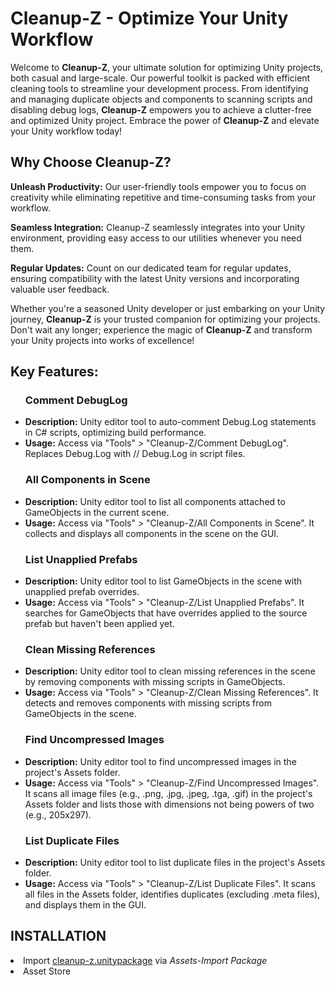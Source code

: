 <h1><strong>Cleanup-Z - Optimize Your Unity Workflow</strong></h1>

<p>Welcome to <strong>Cleanup-Z</strong>, your ultimate solution for optimizing Unity projects, both casual and large-scale. Our powerful toolkit is packed with efficient cleaning tools to streamline your development process. From identifying and managing duplicate objects and components to scanning scripts and disabling debug logs, <strong>Cleanup-Z</strong> empowers you to achieve a clutter-free and optimized Unity project. Embrace the power of <strong>Cleanup-Z</strong> and elevate your Unity workflow today!</p>

<h2>Why Choose Cleanup-Z?</h2>

<p><strong>Unleash Productivity:</strong> Our user-friendly tools empower you to focus on creativity while eliminating repetitive and time-consuming tasks from your workflow.</p>
<p><strong>Seamless Integration:</strong> Cleanup-Z seamlessly integrates into your Unity environment, providing easy access to our utilities whenever you need them.</p>
<p><strong>Regular Updates:</strong> Count on our dedicated team for regular updates, ensuring compatibility with the latest Unity versions and incorporating valuable user feedback.</p>
<p>Whether you're a seasoned Unity developer or just embarking on your Unity journey, <strong>Cleanup-Z</strong> is your trusted companion for optimizing your projects. Don't wait any longer; experience the magic of <strong>Cleanup-Z</strong> and transform your Unity projects into works of excellence!</p>

<h2>Key Features:</h2>

<ul>
<h3>Comment DebugLog</h3>
    <li><strong>Description:</strong> Unity editor tool to auto-comment Debug.Log statements in C# scripts, optimizing build performance.
    <li><strong>Usage:</strong> Access via "Tools" > "Cleanup-Z/Comment DebugLog". Replaces Debug.Log with // Debug.Log in script files.
</ul>

<ul>
<h3>All Components in Scene</h3>
    <li><strong>Description:</strong> Unity editor tool to list all components attached to GameObjects in the current scene.</li>
    <li><strong>Usage:</strong> Access via "Tools" > "Cleanup-Z/All Components in Scene". It collects and displays all components in the scene on the GUI.</li>
</ul>

<ul>
<h3>List Unapplied Prefabs</h3>
    <li><strong>Description:</strong> Unity editor tool to list GameObjects in the scene with unapplied prefab overrides.</li>
    <li><strong>Usage:</strong> Access via "Tools" > "Cleanup-Z/List Unapplied Prefabs". It searches for GameObjects that have overrides applied to the source prefab but haven't been applied yet.</li>
</ul>

<ul>
<h3>Clean Missing References</h3>
    <li><strong>Description:</strong> Unity editor tool to clean missing references in the scene by removing components with missing scripts in GameObjects.</li>
    <li><strong>Usage:</strong> Access via "Tools" > "Cleanup-Z/Clean Missing References". It detects and removes components with missing scripts from GameObjects in the scene.</li>
</ul>

<ul>
<h3>Find Uncompressed Images</h3>
    <li><strong>Description:</strong> Unity editor tool to find uncompressed images in the project's Assets folder.</li>
    <li><strong>Usage:</strong> Access via "Tools" > "Cleanup-Z/Find Uncompressed Images". It scans all image files (e.g., .png, .jpg, .jpeg, .tga, .gif) in the project's Assets folder and lists those with dimensions not being powers of two (e.g., 205x297).</li>
</ul>

<ul>
<h3>List Duplicate Files</h3>
    <li><strong>Description:</strong> Unity editor tool to list duplicate files in the project's Assets folder.</li>
    <li><strong>Usage:</strong> Access via "Tools" > "Cleanup-Z/List Duplicate Files". It scans all files in the Assets folder, identifies duplicates (excluding .meta files), and displays them in the GUI.</li>
</ul>

<h2>INSTALLATION</h2>
<li>Import <a href="https://github.com/TolgaGame/Cleanup-Z/releases">cleanup-z.unitypackage</a> via <em>Assets-Import Package</em></li>
<li>Asset Store</em></li>
